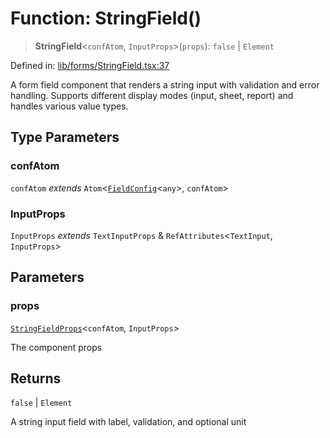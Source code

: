 # Function: StringField()

> **StringField**\<`confAtom`, `InputProps`\>(`props`): `false` \| `Element`

Defined in: [lib/forms/StringField.tsx:37](https://github.com/aldesgroup/goaldn/blob/850e22fffd19501920628173674ada43cba9a29a/lib/forms/StringField.tsx#L37)

A form field component that renders a string input with validation and error handling.
Supports different display modes (input, sheet, report) and handles various value types.

## Type Parameters

### confAtom

`confAtom` *extends* `Atom`\<[`FieldConfig`](../type-aliases/FieldConfig.md)\<`any`\>, `confAtom`\>

### InputProps

`InputProps` *extends* `TextInputProps` & `RefAttributes`\<`TextInput`, `InputProps`\>

## Parameters

### props

[`StringFieldProps`](../type-aliases/StringFieldProps.md)\<`confAtom`, `InputProps`\>

The component props

## Returns

`false` \| `Element`

A string input field with label, validation, and optional unit
